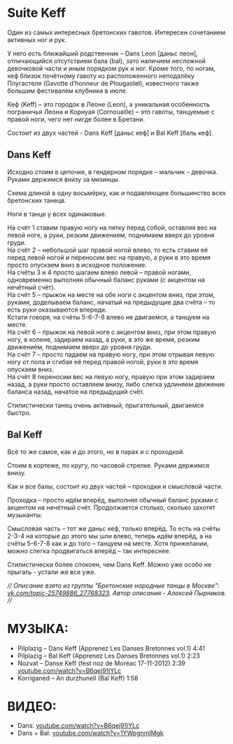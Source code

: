 Suite Keff
==========
Один из самых интересных бретонских гавотов. Интересен сочетанием активных ног и рук.

У него есть ближайший родственник – Dans Leon [даньс леон], отличающийся отсутствием бала (bal), зато наличием несложной девочковой части и иным порядком рук и ног. Кроме того, по ногам, кеф близок почётному гавоту из расположенного неподалёку Плугастеля (Gavotte d’honneur de Plougastel), известного также большим фестивалем клубники в июле. 

Кеф (Keff) – это городок в Леоне (Leon), а уникальная особенность пограничья Леона и Корнуая (Cornouaille) – это гавоты, танцуемые с правой ноги, чего нет нигде более в Бретани. 

Состоит из двух частей - Dans Keff [даньс кеф] и Bal Keff [баль кеф].

## Dans Keff

Исходно стоим в цепочке, в гендерном порядке – мальчик – девочка. Руками держимся внизу за мизинцы. 

Схема длиной в одну восьмёрку, как и подавляющее большинство всех бретонских танецв.

Ноги в танце у всех одинаковые.

На счёт 1 ставим правую ногу на пятку перед собой, оставляя вес на левой ноге, а руки, резким движением, поднимаем вверх до уровня груди.  
На счёт 2 – небольшой шаг правой ногой влево, то есть ставим её перед левой ногой и переносим вес на правую, а руки в это время просто опускаем вниз в исходное положение.  
На счёты 3 и 4 просто шагаем влево левой – правой ногами, одновременно выполняя обычный баланс руками (с акцентом на нечётный счёт).  
На счёт 5 – прыжок на месте на обе ноги с акцентом вниз, при этом, руками, доделываем баланс, начатый на предыдущие два счёта – то есть руки оказываются впереди.  
Кстати говоря, на счёты 5-6-7-8 влево не двигаемся, а танцуем на месте.  
На счёт 6 – прыжок на левой ноге с акцентом вниз, при этом правую ногу, в колене, задираем назад, а руки, в это же время, резким движением, поднимаем вверх до уровня груди.  
На счёт 7 – просто падаем на правую ногу, при этом отрывая левую ногу от пола и сгибая её перед правой ногой, руки в это время опускаем вниз.  
На счёт 8 переносим вес на левую ногу, правую при этом задираем назад, а руки просто оставляем внизу, либо слегка удлиняем движение баланса назад, начатое на предыдущий счёт.

Стилистически танец очень активный, прыгательный, двигаемся быстро. 

## Bal Keff

Всё то же самое, как и до этого, но в парах и с проходкой.

Стоим в кортеже, по кругу, по часовой стрелке. Руками держимся внизу.

Как и все балы, состоит из двух частей – проходки и смысловой части. 

Проходка – просто идём вперёд, выполняя обычный баланс руками с акцентом на нечётный счёт. Продолжается столько, сколько захотят музыканты. 

Смысловая часть – тот же даньс кеф, только вперёд. То есть на счёты 2-3-4 на которые до этого мы шли влево, теперь идём вперёд, а на счёты 5-6-7-8 как и до того – танцуем на месте. Хотя прижелании, можно слегка продвигаться вперёд – так интереснее. 

Стилистически более спокоен, чем Dans Keff. Можно уже особо не прыгать - устали же все уже.

_// Описание взято из группы "Бретонские народные танцы в Москве":  [vk.com/topic-25749886_27768323](https://vk.com/topic-25749886_27768323). Автор описания - Алексей Пырников. //_

МУЗЫКА:
=======
- Pilplazig – Dans Keff (Apprenez Les Danses Bretonnes vol.1) 4:41
- Pilplazig – Bal Keff (Apprenez Les Danses Bretonnes vol.1) 2:23
- Nozvat – Danse Keff (fest noz de Moréac 17-11-2012) 2:39 [youtube.com/watch?v=B6qej91iYLc](https://www.youtube.com/watch?v=B6qej91iYLc)
- Korriganed – An durzhunell (Bal Keff) 1:58

ВИДЕО:
======
- Dans: [youtube.com/watch?v=B6qej91iYLc](https://www.youtube.com/watch?v=B6qej91iYLc)
- Dans + Bal: [youtube.com/watch?v=1YWpgnmlMgk](https://www.youtube.com/watch?v=1YWpgnmlMgk)
